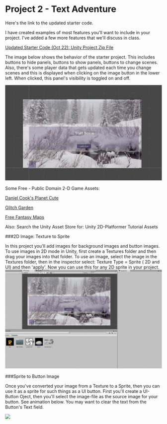 # Project 2 - Text Adventure

Here's the link to the updated starter code.

I have created examples of most features you'll want to include in your project.  I've added a few more features that we'll discuss in class.  




[Updated Starter Code (Oct 22): Unity Project Zip File](https://utdallas.box.com/s/8txw4flobwetq4fe4zb92itnp2figpce)

The image below shows the behavior of the starter project.  This includes buttons to hide panels, buttons to show panels, 
buttons to change scenes.  Also, there's some player data that gets updated each time you change scenes and this is displayed when clicking on the image button in the lower left. When clicked, this panel's visibility is toggled on and off.

![](8S4CitwjlI.gif)


Some Free - Public Domain 2-D Game Assets: 

[Daniel Cook's Planet Cute](http://www.lostgarden.com/2007/05/dancs-miraculously-flexible-game.html)

[Glitch Garden](http://www.glitchthegame.com/public-domain-game-art/)

[Free Fantasy Maps](http://freefantasymaps.org/free-fantasy-maps/)

Also: Search the Unity Asset Store for: Unity 2D-Platformer Tutorial Assets

###2D Image: Texture to Sprite

In this project you'll add images for background images and button images.  To use images in 2D mode in Unity, first create a Textures folder and then drag your images into that folder.  To use an image, select the image in the Textures folder, then in the inspector select: Texture Type = Sprite ( 2D and UI) and then 'apply'.  Now you can use this for any 2D sprite in your project.
![](imageTexture.gif)

###Sprite to Button Image

Once you've converted your image from a Texture to a Sprite, then you can use it as a sprite for such things as a UI button.  First you'll create a UI-Button Oject, then you'll select the image-file as the source image for your button.  See animation below.  You may want to clear the text from the Button's Text field.

![](imageButton.gif)

